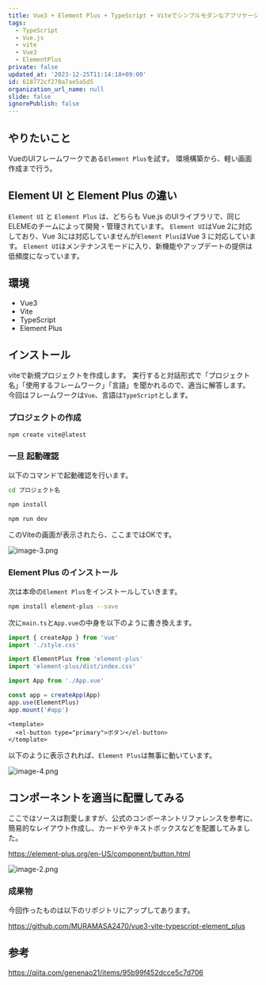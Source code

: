 ```yaml
---
title: Vue3 + Element Plus + TypeScript + Viteでシンプルモダンなアプリケーションを作成
tags:
  - TypeScript
  - Vue.js
  - vite
  - Vue3
  - ElementPlus
private: false
updated_at: '2023-12-25T11:14:18+09:00'
id: 618772cf270a7ae5a5d5
organization_url_name: null
slide: false
ignorePublish: false
---
```


## やりたいこと

VueのUIフレームワークである`Element Plus`を試す。
環境構築から、軽い画面作成まで行う。

## Element UI と Element Plus の違い

`Element UI` と `Element Plus` は、どちらも Vue.js のUIライブラリで、同じELEMEのチームによって開発・管理されています。
`Element UI`はVue 2に対応しており、Vue 3には対応していませんが`Element Plus`はVue 3 に対応しています。
`Element UI`はメンテナンスモードに入り、新機能やアップデートの提供は低頻度になっています。

## 環境

- Vue3
- Vite
- TypeScript
- Element Plus

## インストール

viteで新規プロジェクトを作成します。
実行すると対話形式で「プロジェクト名」「使用するフレームワーク」「言語」を聞かれるので、適当に解答します。
今回はフレームワークは`Vue`、言語は`TypeScript`とします。

### プロジェクトの作成

```bash
npm create vite@latest
```

### 一旦 起動確認

以下のコマンドで起動確認を行います。

```bash
cd プロジェクト名

npm install

npm run dev
```

このViteの画面が表示されたら、ここまではOKです。

![image-3.png](https://qiita-image-store.s3.ap-northeast-1.amazonaws.com/0/243130/8fb28025-6b73-fb17-dca8-75d849011062.png)

### Element Plus のインストール

次は本命の`Element Plus`をインストールしていきます。

```bash
npm install element-plus --save
```

次に`main.ts`と`App.vue`の中身を以下のように書き換えます。

```ts:main.ts
import { createApp } from 'vue'
import './style.css'

import ElementPlus from 'element-plus'
import 'element-plus/dist/index.css'

import App from './App.vue'

const app = createApp(App)
app.use(ElementPlus)
app.mount('#app')
```

```vue:App.vue
<template>
  <el-button type="primary">ボタン</el-button>
</template>
```

以下のように表示されれば、`Element Plus`は無事に動いています。

![image-4.png](https://qiita-image-store.s3.ap-northeast-1.amazonaws.com/0/243130/9ad453c6-0f31-654c-fb5f-e1bde5aed223.png)


## コンポーネントを適当に配置してみる

ここではソースは割愛しますが、公式のコンポーネントリファレンスを参考に、簡易的なレイアウト作成し、カードやテキストボックスなどを配置してみました。


https://element-plus.org/en-US/component/button.html

![image-2.png](https://qiita-image-store.s3.ap-northeast-1.amazonaws.com/0/243130/0514314d-a069-a4ba-e261-c7ba0fa479ae.png)

### 成果物

今回作ったものは以下のリポジトリにアップしてあります。

https://github.com/MURAMASA2470/vue3-vite-typescript-element_plus

## 参考

https://qiita.com/genenao21/items/95b99f452dcce5c7d706


